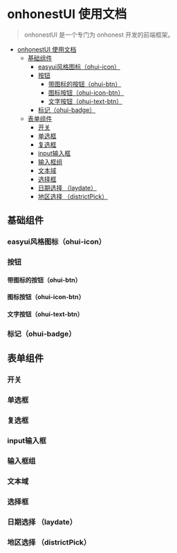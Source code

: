 # onhonestUI 使用文档

> onhonestUI 是一个专门为 onhonest 开发的前端框架。
<!-- TOC -->

- [onhonestUI 使用文档](#onhonestui-使用文档)
  - [基础组件](#基础组件)
    - [easyui风格图标（ohui-icon）](#easyui风格图标ohui-icon)
    - [按钮](#按钮)
      - [带图标的按钮（ohui-btn）](#带图标的按钮ohui-btn)
      - [图标按钮（ohui-icon-btn）](#图标按钮ohui-icon-btn)
      - [文字按钮（ohui-text-btn）](#文字按钮ohui-text-btn)
    - [标记（ohui-badge）](#标记ohui-badge)
  - [表单组件](#表单组件)
    - [开关](#开关)
    - [单选框](#单选框)
    - [复选框](#复选框)
    - [input输入框](#input输入框)
    - [输入框组](#输入框组)
    - [文本域](#文本域)
    - [选择框](#选择框)
    - [日期选择 （laydate）](#日期选择-laydate)
    - [地区选择 （districtPick）](#地区选择-districtpick)

<!-- /TOC -->

## 基础组件

### easyui风格图标（ohui-icon）

### 按钮

#### 带图标的按钮（ohui-btn）

#### 图标按钮（ohui-icon-btn）

#### 文字按钮（ohui-text-btn）

### 标记（ohui-badge）

## 表单组件

### 开关

### 单选框

### 复选框

### input输入框

### 输入框组

### 文本域

### 选择框

### 日期选择 （laydate）

### 地区选择 （districtPick）